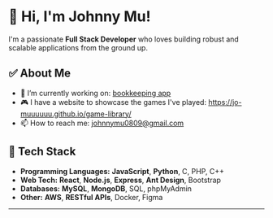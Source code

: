 # 👋 Hi, I'm Johnny Mu!

I'm a passionate **Full Stack Developer** who loves building robust and scalable applications from the ground up.

## ✅ About Me
- 🔭 I’m currently working on: [bookkeeping app](http://16.26.46.247/)
- 🎮 I have a website to showcase the games I've played: https://jo-muuuuuu.github.io/game-library/
- 📫 How to reach me: johnnymu0809@gmail.com

## 🚀 Tech Stack

- **Programming Languages:** <b>JavaScript</b>, <b>Python</b>, C, PHP, C++
- **Web Tech:** <b>React</b>, <b>Node.js</b>, <b>Express</b>, <b>Ant Design</b>, Bootstrap
- **Databases:** <b>MySQL</b>, <b>MongoDB</b>, SQL, phpMyAdmin
- **Other:** <b>AWS</b>, <b>RESTful APIs</b>, Docker, Figma
---


<!--
**jo-muuuuuu/jo-muuuuuu** is a ✨ _special_ ✨ repository because its `README.md` (this file) appears on your GitHub profile.

Here are some ideas to get you started:

- 🔭 I’m currently working on ...
- 🌱 I’m currently learning ...
- 👯 I’m looking to collaborate on ...
- 🤔 I’m looking for help with ...
- 💬 Ask me about ...
- 📫 How to reach me: ...
- 😄 Pronouns: ...
- ⚡ Fun fact: ...
-->
